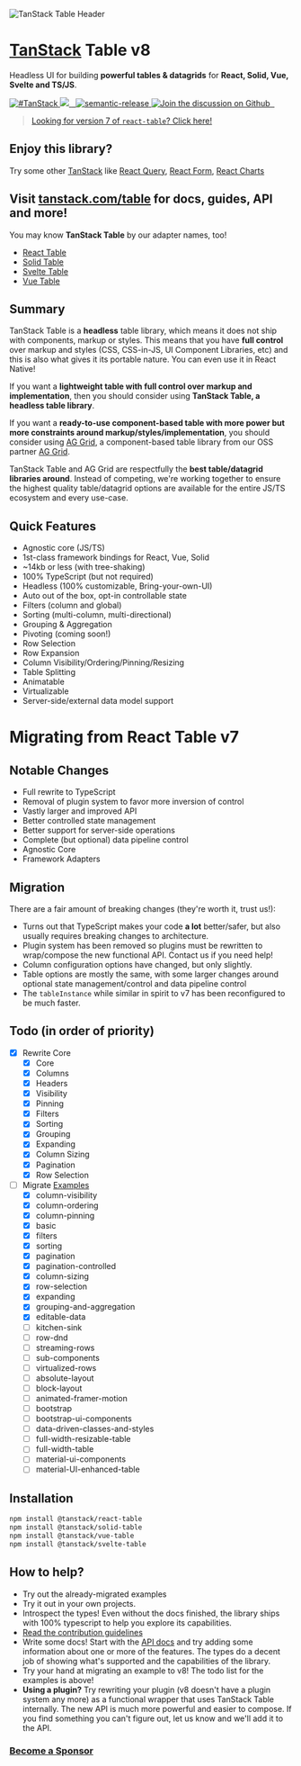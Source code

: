 ![TanStack Table Header](https://github.com/tanstack/table/raw/main/media/repo-header.png)

# [TanStack](https://tanstack.com) Table v8

Headless UI for building **powerful tables & datagrids** for **React, Solid, Vue, Svelte and TS/JS**.

<a href="https://twitter.com/intent/tweet?button_hashtag=TanStack" target="\_parent">
  <img alt="#TanStack" src="https://img.shields.io/twitter/url?color=%2308a0e9&label=%23TanStack&style=social&url=https%3A%2F%2Ftwitter.com%2Fintent%2Ftweet%3Fbutton_hashtag%3DTanStack" />
</a><a href="https://github.com/tanstack/table/actions?table=workflow%3A%22react-table+tests%22">
<img src="https://github.com/tanstack/table/workflows/react-table%20tests/badge.svg" />
</a><a href="https://npmjs.com/package/react-table" target="\_parent">
  <img alt="" src="https://img.shields.io/npm/dm/@tanstack/react-table.svg" />
</a><a href="https://bundlephobia.com/result?p=@tanstack/react-table@latest" target="\_parent">
  <img alt="" src="https://badgen.net/bundlephobia/minzip/@tanstack/react-table@latest" />
</a><a href="#badge">
    <img alt="semantic-release" src="https://img.shields.io/badge/%20%20%F0%9F%93%A6%F0%9F%9A%80-semantic--release-e10079.svg">
  </a><a href="https://github.com/tanstack/table/discussions">
  <img alt="Join the discussion on Github" src="https://img.shields.io/badge/Github%20Discussions%20%26%20Support-Chat%20now!-blue" />
</a><a href="https://github.com/tanstack/table" target="\_parent">
  <img alt="" src="https://img.shields.io/github/stars/tanstack/react-table.svg?style=social&label=Star" />
</a><a href="https://twitter.com/tannerlinsley" target="\_parent">
  <img alt="" src="https://img.shields.io/twitter/follow/tannerlinsley.svg?style=social&label=Follow" />
</a>

> [Looking for version 7 of `react-table`? Click here!](https://github.com/tanstack/table/tree/v7)

## Enjoy this library?

Try some other [TanStack](https://tanstack.com) like [React Query](https://github.com/tannerlinsley/react-query), [React Form](https://github.com/tannerlinsley/react-form), [React Charts](https://github.com/tannerlinsley/react-charts)

## Visit [tanstack.com/table](https://tanstack.com/table) for docs, guides, API and more!

You may know **TanStack Table** by our adapter names, too!

- [React Table](https://tanstack.com/table/v8/docs/adapters/react-table)
- [Solid Table](https://tanstack.com/table/v8/docs/adapters/solid-table)
- [Svelte Table](https://tanstack.com/table/v8/docs/adapters/svelte-table)
- [Vue Table](https://tanstack.com/table/v8/docs/adapters/vue-table)

## Summary

TanStack Table is a **headless** table library, which means it does not ship with components, markup or styles. This means that you have **full control** over markup and styles (CSS, CSS-in-JS, UI Component Libraries, etc) and this is also what gives it its portable nature. You can even use it in React Native!

If you want a **lightweight table with full control over markup and implementation**, then you should consider using **TanStack Table, a headless table library**.

If you want a **ready-to-use component-based table with more power but more constraints around markup/styles/implementation**, you should consider using [AG Grid](https://ag-grid.com/react-data-grid/?utm_source=reacttable&utm_campaign=githubreacttable), a component-based table library from our OSS partner [AG Grid](https://ag-grid.com).

TanStack Table and AG Grid are respectfully the
**best table/datagrid libraries around**. Instead
of competing, we're working together to ensure the highest
quality table/datagrid options are available for the entire
JS/TS ecosystem and every use-case.

## Quick Features

- Agnostic core (JS/TS)
- 1st-class framework bindings for React, Vue, Solid
- ~14kb or less (with tree-shaking)
- 100% TypeScript (but not required)
- Headless (100% customizable, Bring-your-own-UI)
- Auto out of the box, opt-in controllable state
- Filters (column and global)
- Sorting (multi-column, multi-directional)
- Grouping & Aggregation
- Pivoting (coming soon!)
- Row Selection
- Row Expansion
- Column Visibility/Ordering/Pinning/Resizing
- Table Splitting
- Animatable
- Virtualizable
- Server-side/external data model support

# Migrating from React Table v7

## Notable Changes

- Full rewrite to TypeScript
- Removal of plugin system to favor more inversion of control
- Vastly larger and improved API
- Better controlled state management
- Better support for server-side operations
- Complete (but optional) data pipeline control
- Agnostic Core
- Framework Adapters

## Migration

There are a fair amount of breaking changes (they're worth it, trust us!):

- Turns out that TypeScript makes your code **a lot** better/safer, but also usually requires breaking changes to architecture.
- Plugin system has been removed so plugins must be rewritten to wrap/compose the new functional API. Contact us if you need help!
- Column configuration options have changed, but only slightly.
- Table options are mostly the same, with some larger changes around optional state management/control and data pipeline control
- The `tableInstance` while similar in spirit to v7 has been reconfigured to be much faster.

## Todo (in order of priority)

- [x] Rewrite Core
  - [x] Core
  - [x] Columns
  - [x] Headers
  - [x] Visibility
  - [x] Pinning
  - [x] Filters
  - [x] Sorting
  - [x] Grouping
  - [x] Expanding
  - [x] Column Sizing
  - [x] Pagination
  - [x] Row Selection
- [ ] Migrate [Examples](https://github.com/tanstack/table/tree/main/examples)
  - [x] column-visibility
  - [x] column-ordering
  - [x] column-pinning
  - [x] basic
  - [x] filters
  - [x] sorting
  - [x] pagination
  - [x] pagination-controlled
  - [x] column-sizing
  - [x] row-selection
  - [x] expanding
  - [x] grouping-and-aggregation
  - [x] editable-data
  - [ ] kitchen-sink
  - [ ] row-dnd
  - [ ] streaming-rows
  - [ ] sub-components
  - [ ] virtualized-rows
  - [ ] absolute-layout
  - [ ] block-layout
  - [ ] animated-framer-motion
  - [ ] bootstrap
  - [ ] bootstrap-ui-components
  - [ ] data-driven-classes-and-styles
  - [ ] full-width-resizable-table
  - [ ] full-width-table
  - [ ] material-ui-components
  - [ ] material-UI-enhanced-table

## Installation

```bash
npm install @tanstack/react-table
npm install @tanstack/solid-table
npm install @tanstack/vue-table
npm install @tanstack/svelte-table
```

## How to help?

- Try out the already-migrated examples
- Try it out in your own projects.
- Introspect the types! Even without the docs finished, the library ships with 100% typescript to help you explore its capabilities.
- [Read the contribution guidelines](https://github.com/tanstack/table/tree/main/CONTRIBUTING.md)
- Write some docs! Start with the [API docs](https://github.com/TanStack/react-table/tree/main/docs/src/api) and try adding some information about one or more of the features. The types do a decent job of showing what's supported and the capabilities of the library.
- Try your hand at migrating an example to v8! The todo list for the examples is above!
- **Using a plugin?** Try rewriting your plugin (v8 doesn't have a plugin system any more) as a functional wrapper that uses TanStack Table internally. The new API is much more powerful and easier to compose. If you find something you can't figure out, let us know and we'll add it to the API.

### [Become a Sponsor](https://github.com/sponsors/tannerlinsley/)

<!-- USE THE FORCE, LUKE! -->
